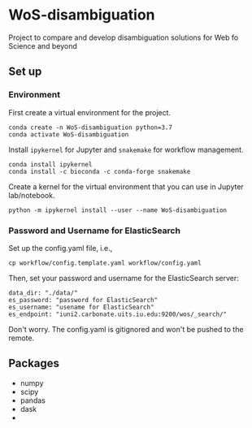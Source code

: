 # WoS-disambiguation
Project to compare and develop disambiguation solutions for Web fo Science and beyond


## Set up

### Environment
First create a virtual environment for the project.

    conda create -n WoS-disambiguation python=3.7
    conda activate WoS-disambiguation

Install `ipykernel` for Jupyter and `snakemake` for workflow management. 

    conda install ipykernel
    conda install -c bioconda -c conda-forge snakemake

Create a kernel for the virtual environment that you can use in Jupyter lab/notebook.

    python -m ipykernel install --user --name WoS-disambiguation

### Password and Username for ElasticSearch
Set up the config.yaml file, i.e., 
 
    cp workflow/config.template.yaml workflow/config.yaml

Then, set your password and username for the ElasticSearch server:

```
data_dir: "./data/"
es_password: "password for ElasticSearch"
es_username: "usename for ElasticSearch"
es_endpoint: "iuni2.carbonate.uits.iu.edu:9200/wos/_search/"
```

Don't worry. The config.yaml is gitignored and won't be pushed to the remote. 

## Packages
- numpy
- scipy
- pandas
- dask
- 
